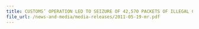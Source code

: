 ```yaml
---
title: CUSTOMS’ OPERATION LED TO SEIZURE OF 42,570 PACKETS OF ILLEGAL CIGARETTES AMOUNTING TO OVER $300,000 IN DUTY & GST 
file_url: /news-and-media/media-releases/2011-05-19-mr.pdf
---
```

